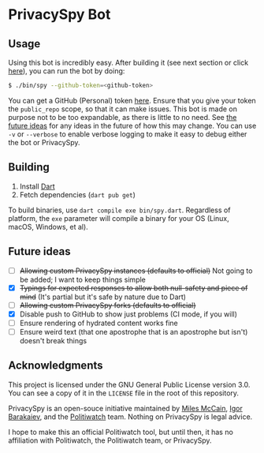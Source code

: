 # PrivacySpy Bot

## Usage
Using this bot is incredibly easy. After building it (see next section or click [here](#building)), you can run the bot by doing:
```sh
$ ./bin/spy --github-token=<github-token>
```

You can get a GitHub (Personal) token [here](https://github.com/settings/tokens). Ensure that you give your token the `public_repo` scope, so that it can make issues. This bot is made on purpose not to be too expandable, as there is little to no need. See [the future ideas](#future-ideas) for any ideas in the future of how this may change. You can use `-v` or `--verbose` to enable verbose logging to make it easy to debug either the bot or PrivacySpy.

## Building
1. Install [Dart](https://dart.dev)
2. Fetch dependencies (`dart pub get`)

To build binaries, use `dart compile exe bin/spy.dart`. Regardless of platform, the `exe` parameter will compile a binary for your OS (Linux, macOS, Windows, et al).

## Future ideas
- [ ] ~~Allowing custom PrivacySpy instances (defaults to official)~~ Not going to be added; I want to keep things simple
- [X] ~~Typings for expected responses to allow both null-safety and piece of mind~~ (It's partial but it's safe by nature due to Dart)
- [ ] ~~Allowing custom PrivacySpy forks (defaults to official)~~
- [X] Disable push to GitHub to show just problems (CI mode, if you will)
- [ ] Ensure rendering of hydrated content works fine
- [ ] Ensure weird text (that one apostrophe that is an apostrophe but isn't) doesn't break things

## Acknowledgments
This project is licensed under the GNU General Public License version 3.0. You can see a copy of it in the `LICENSE` file in the root of this repository.

PrivacySpy is an open-souce initiative maintained by [Miles McCain](https://miles.land), [Igor Barakaiev](https://igor.fyi), and the [Politiwatch](https://politiwatch.org) team. Nothing on PrivacySpy is legal advice.

I hope to make this an official Politiwatch tool, but until then, it has no affiliation with Politiwatch, the Politiwatch team, or PrivacySpy. 
